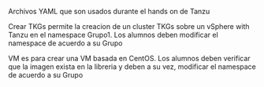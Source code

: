 Archivos YAML que son usados durante el hands on de Tanzu

Crear TKGs permite la creacion de un cluster TKGs sobre un vSphere with Tanzu en el namespace Grupo1. Los alumnos deben modificar el namespace de acuerdo
a su Grupo

VM es para crear una VM basada en CentOS. Los alumnos deben verificar que la imagen exista en la libreria y deben a su vez, modificar el namespace de
acuerdo a su Grupo

